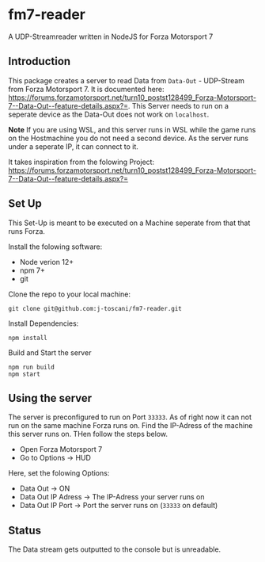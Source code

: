 # fm7-reader
A UDP-Streamreader written in NodeJS for Forza Motorsport 7

## Introduction

This package creates a server to read Data from `Data-Out` - UDP-Stream from Forza Motorsport 7. It is documented here: https://forums.forzamotorsport.net/turn10_postst128499_Forza-Motorsport-7--Data-Out--feature-details.aspx?=. This Server needs to run on a seperate device as the Data-Out does not work on `localhost`.

**Note** If you are using WSL, and this server runs in WSL while the game runs on the Hostmachine you do not need a second device. As the server runs under a seperate IP, it can connect to it.

It takes inspiration from the folowing Project: https://forums.forzamotorsport.net/turn10_postst128499_Forza-Motorsport-7--Data-Out--feature-details.aspx?=

## Set Up
This Set-Up is meant to be executed on a Machine seperate from that that runs Forza.

Install the folowing software:
- Node verion 12+
- npm 7+
- git

Clone the repo to your local machine:
```
git clone git@github.com:j-toscani/fm7-reader.git
```

Install Dependencies:
```
npm install
```

Build and Start the server
```
npm run build
npm start
```

## Using the server

The server is preconfigured to run on Port `33333`. As of right now it can not run on the same machine Forza runs on. Find the IP-Adress of the machine this server runs on. THen follow the steps below.

- Open Forza Motorsport 7
- Go to Options -> HUD

Here, set the folowing Options:

- Data Out -> ON
- Data Out IP Adress -> The IP-Adress your server runs on
- Data Out IP Port -> Port the server runs on (`33333` on default) 

## Status

The Data stream gets outputted to the console but is unreadable.